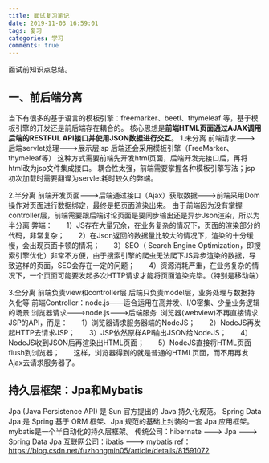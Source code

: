 ```yaml
---
title: 面试复习笔记
date: 2019-11-03 16:59:01
tags: 复习
categories: 学习  
comments: true  
---
```


面试前知识点总结。

<!-- more -->
## 一、前后端分离
当下有很多的基于语言的模板引擎：freemarker、beetl、thymeleaf 等，基于模板引擎的开发还是前后端存在耦合的。
核心思想是**前端HTML页面通过AJAX调用后端的RESTFUL API接口并使用JSON数据进行交互**。
1.未分离
前端请求--->后端servlet处理--->展示层jsp
后端还会采用模板引擎（FreeMarker、thymeleaf等）
这种方式需要前端先开发html页面，后端开发完接口后，再将html改为jsp文件集成接口。
耦合性太强，前端需要掌握各种模板引擎写法；jsp初次加载时需要翻译为servlet耗时较久的弊端。

2.半分离
前端开发页面--->后端通过接口（Ajax）获取数据--->前端采用Dom操作对页面进行数据绑定，最终是把页面渲染出来。
由于前端因为没有掌握controller层，前端需要跟后端讨论页面是要同步输出还是异步Json渲染，所以为半分离
  弊端：
      1）JS存在大量冗余，在业务复杂的情况下，页面的渲染部分的代码，非常复杂；
      2）在Json返回的数据量比较大的情况下，渲染的十分缓慢，会出现页面卡顿的情况；
      3）SEO（ Search Engine Optimization，即搜索引擎优化）非常不方便，由于搜索引擎的爬虫无法爬下JS异步渲染的数据，导致这样的页面，SEO会存在一定的问题；
      4）资源消耗严重，在业务复杂的情况下，一个页面可能要发起多次HTTP请求才能将页面渲染完毕。（特别是移动端）

3.全分离
前端负责view和controller层
后端只负责model层，业务处理与数据持久化等
前端Controller：node.js——适合运用在高并发、I/O密集、少量业务逻辑的场景
	浏览器请求--->node.js--->后端服务
 浏览器(webview)不再直接请求JSP的API，而是：
      1）浏览器请求服务器端的NodeJS；
      2）NodeJS再发起HTTP去请求JSP；
      3）JSP依然原样API输出JSON给NodeJS；
      4）NodeJS收到JSON后再渲染出HTML页面；
      5）NodeJS直接将HTML页面flush到浏览器；
      这样，浏览器得到的就是普通的HTML页面，而不用再发Ajax去请求服务器了。

## 持久层框架：Jpa和Mybatis
Jpa (Java Persistence API) 是 Sun 官方提出的 Java 持久化规范。
Spring Data Jpa 是 Spring 基于 ORM 框架、Jpa 规范的基础上封装的一套 Jpa 应用框架。
mybatis是一个半自动化的持久层框架。
传统公司：hibernate ---> Jpa ---> Spring Data Jpa
互联网公司：ibatis ---> mybatis
ref：https://blog.csdn.net/fuzhongmin05/article/details/81591072 